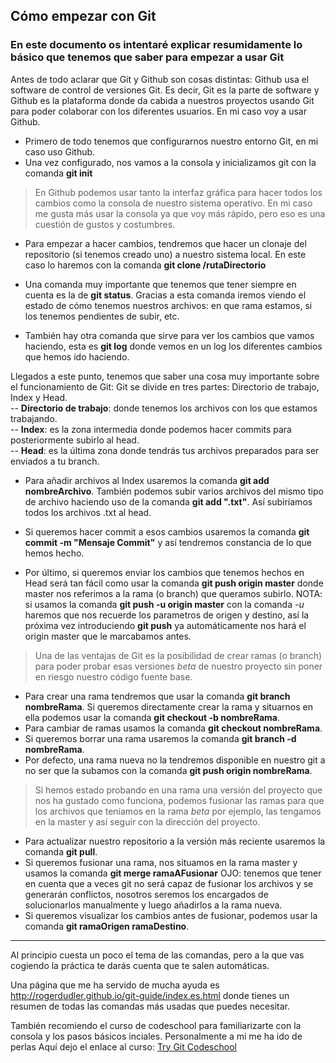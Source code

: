 ## Cómo empezar con Git


### En este documento os intentaré explicar resumidamente lo básico que tenemos que saber para empezar a usar Git


Antes de todo aclarar que Git y Github son cosas distintas: Github usa el software de control de versiones Git. Es decir, Git es la parte de software y Github es la plataforma donde da cabida a nuestros proyectos usando Git para poder colaborar con los diferentes usuarios.
En mi caso voy a usar Github.


- Primero de todo tenemos que configurarnos nuestro entorno Git, en mi caso uso Github.
- Una vez configurado, nos vamos a la consola y inicializamos git con la comanda **git init**


> En Github podemos usar tanto la interfaz gráfica para hacer todos los cambios como la consola de nuestro sistema operativo. En mi caso me gusta más usar la consola ya que voy más rápido, pero eso es una cuestión de gustos y costumbres.


- Para empezar a hacer cambios, tendremos que hacer un clonaje del repositorio (si tenemos creado uno) a nuestro sistema local. En este caso lo haremos con la comanda **git clone /rutaDirectorio**


- Una comanda muy importante que tenemos que tener siempre en cuenta es la de **git status**. Gracias a esta comanda iremos viendo el estado de cómo tenemos nuestros archivos: en que rama estamos, si los tenemos pendientes de subir, etc.


- También hay otra comanda que sirve para ver los cambios que vamos haciendo, esta es **git log** donde vemos en un log los diferentes cambios que hemos ido haciendo.


Llegados a este punto, tenemos que saber una cosa muy importante sobre el funcionamiento de Git:
Git se divide en tres partes: Directorio de trabajo, Index y Head.  
-- **Directorio de trabajo**: donde tenemos los archivos con los que estamos trabajando.  
-- **Index**: es la zona intermedia donde podemos hacer commits para posteriormente subirlo al head.  
-- **Head**: es la última zona donde tendrás tus archivos preparados para ser enviados a tu branch.


- Para añadir archivos al Index usaremos la comanda **git add nombreArchivo**. También podemos subir varios archivos del mismo tipo de archivo haciendo uso de la comanda **git add ".txt"**. Así subiríamos todos los archivos .txt al head.
- Si queremos hacer commit a esos cambios usaremos la comanda **git commit -m "Mensaje Commit"** y así tendremos constancia de lo que hemos hecho.


- Por último, si queremos enviar los cambios que tenemos hechos en Head será tan fácil como usar la comanda **git push origin master** donde master nos referimos a la rama (o branch) que queramos subirlo. NOTA: si usamos la comanda **git push -u origin master** con la comanda _-u_ haremos que nos recuerde los parametros de origen y destino, así la próxima vez introduciendo **git push** ya automáticamente nos hará el origin master que le marcabamos antes.


> Una de las ventajas de Git es la posibilidad de crear ramas (o branch) para poder probar esas versiones _beta_ de nuestro proyecto sin poner en riesgo nuestro código fuente base.  
- Para crear una rama tendremos que usar la comanda **git branch nombreRama**. Si queremos directamente crear la rama y situarnos en ella podemos usar la comanda **git checkout -b nombreRama**.  
- Para cambiar de ramas usamos la comanda **git checkout nombreRama**.  
- Si queremos borrar una rama usaremos la comanda **git branch -d nombreRama**.  
- Por defecto, una rama nueva no la tendremos disponible en nuestro git a no ser que la subamos con la comanda **git push origin nombreRama**.


> Si hemos estado probando en una rama una versión del proyecto que nos ha gustado como funciona, podemos fusionar las ramas para que los archivos que teníamos en la rama _beta_ por ejemplo, las tengamos en la master y así seguir con la dirección del proyecto.
- Para actualizar nuestro repositorio a la versión más reciente usaremos la comanda **git pull**.  
- Si queremos fusionar una rama, nos situamos en la rama master y usamos la comanda **git merge ramaAFusionar** OJO: tenemos que tener en cuenta que a veces git no será capaz de fusionar los archivos y se generarán conflictos, nosotros seremos los encargados de solucionarlos manualmente y luego añadirlos a la rama nueva.  
- Si queremos visualizar los cambios antes de fusionar, podemos usar la comanda **git ramaOrigen ramaDestino**.

---
Al principio cuesta un poco el tema de las comandas, pero a la que vas cogiendo la práctica te darás cuenta que te salen automáticas.


Una página que me ha servido de mucha ayuda es <http://rogerdudler.github.io/git-guide/index.es.html> donde tienes un resumen de todas las comandas más usadas que puedes necesitar.


También recomiendo el curso de codeschool para familiarizarte con la consola y los pasos básicos inciales. Personalmente a mi me ha ido de perlas Aquí dejo el enlace al curso: [Try Git Codeschool](https://try.github.io/levels/1/challenges/1)



